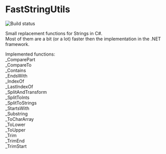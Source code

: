 # FastStringUtils

![Build status](https://ci.appveyor.com/api/projects/status/6j3crpbosf1d0bq0?svg=true)

Small replacement functions for Strings in C#.  
Most of them are a bit (or a lot) faster then the implementation in the .NET framework.  

Implemented functions:  
_ComparePart  
_CompareTo  
_Contains  
_EndsWith  
_IndexOf  
_LastIndexOf  
_SplitAndTransform<T>  
_SplitToInts  
_SplitToStrings  
_StartsWith  
_Substring  
_ToCharArray  
_ToLower  
_ToUpper  
_Trim  
_TrimEnd  
_TrimStart  

